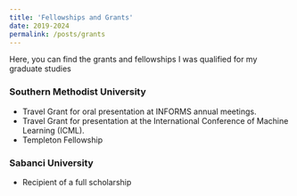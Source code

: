 ```yaml
---
title: 'Fellowships and Grants'
date: 2019-2024
permalink: /posts/grants
---
```


Here, you can find the grants and fellowships I was qualified for my graduate studies

### Southern Methodist University
* Travel Grant for oral presentation at INFORMS annual meetings.
* Travel Grant for presentation at the International Conference of Machine Learning (ICML).
* Templeton Fellowship 



### Sabanci University 
* Recipient of a full scholarship



